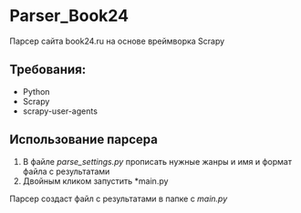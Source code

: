 # Parser_Book24
 Парсер сайта book24.ru на основе вреймворка Scrapy

## Требования:
  + Python
  + Scrapy
  + scrapy-user-agents

## Использование парсера
  1. В файле *parse_settings.py* прописать нужные жанры и имя и формат файла с результатами
  2. Двойным кликом запустить *main.py


Парсер создаст файл с результатами в папке с *main.py*
